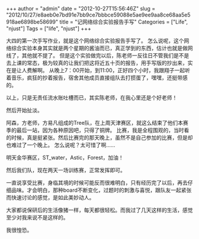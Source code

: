 +++
author = "admin"
date = "2012-10-27T15:56:46Z"
slug = "2012/10/27/e8aeb0e7bd91e7bb9ce7bbbce59088e5ae9ee9aa8ce68aa5e5918ae6898be58699"
title = "记网络综合实验报告手写"
Categories = ["Life", "njust"]
Tags = ["life", "njust"]
+++

大四的第一次手写作业，就是这个网络综合实验报告手写了。
怎么说呢，这个网络综合实验本身其实就是两个星期的酱油而已，真正学到的东西，估计也就是做网线了，其他就不提了。
但是这个实验做完以后，陈老师一反往日不管我们是不是去上课的常态，极为较真的让我们把这将近五十页的报告，用手写版的抄出来，实在是让人费解啊。
从晚上7：00开始，到11:00，正好四个小时，我跟翔子一起听着音乐，疯狂的抄着报告，宿舍其他成员直接组队去打掼蛋了，嘿嘿，还挺带感的。

以上，只是无责任流水账吐槽而已，其实陈老师，在我心里还是个好老师！
<!-- more -->

然后开始扯淡。

阿森，方老师，方易凡组成的Tree队，在上周天津赛区，就这么结束了他们本赛季的最后一站，因为各种原因吧，只得了铜牌。
比赛，我是全程围观的，当时看的时候，真是挺紧张。然后比赛完的那天晚上，虽然不是自己参加的比赛，但是却也难过了一个晚上。
怎么说呢？太可惜了啊……

明天金华赛区，ST_water，Astic，Forest，加油！

然后我们队，现在两天一场训练赛，正常发挥即可。

一直说享受比赛，身临其境的时候可能反而很难明白，只有经历完了以后，再去仔细品味。才会明白，那种board不断变化，过题时的刺激与喜悦，跟队友一起紧张而快速讨论的感觉，是如此美妙动人。

大家都说保研后的生活像猪一样，每天都很轻松。而我过了几天这样的生活，感觉至少对我来说不是这样的。

我很惶恐。
